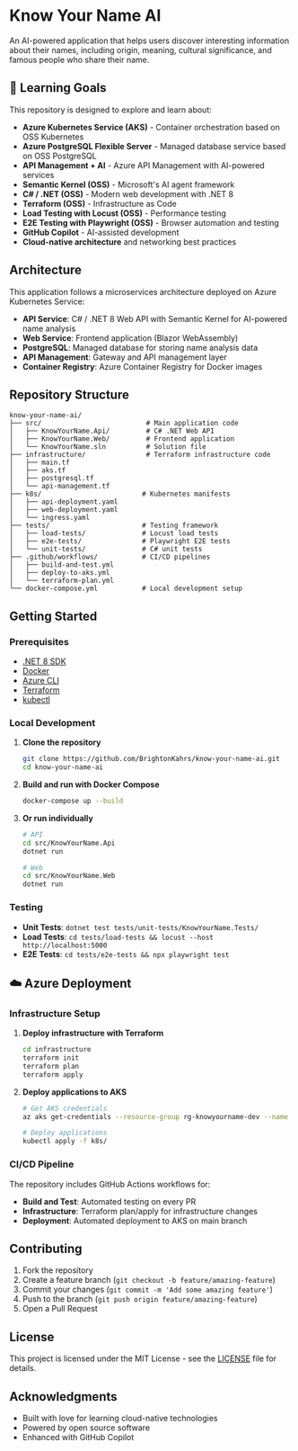 # Know Your Name AI

An AI-powered application that helps users discover interesting information about their names, including origin, meaning, cultural significance, and famous people who share their name.

## 🎯 Learning Goals

This repository is designed to explore and learn about:

- **Azure Kubernetes Service (AKS)** - Container orchestration based on OSS Kubernetes
- **Azure PostgreSQL Flexible Server** - Managed database service based on OSS PostgreSQL
- **API Management + AI** - Azure API Management with AI-powered services
- **Semantic Kernel (OSS)** - Microsoft's AI agent framework
- **C# / .NET (OSS)** - Modern web development with .NET 8
- **Terraform (OSS)** - Infrastructure as Code
- **Load Testing with Locust (OSS)** - Performance testing
- **E2E Testing with Playwright (OSS)** - Browser automation and testing
- **GitHub Copilot** - AI-assisted development
- **Cloud-native architecture** and networking best practices

## Architecture

This application follows a microservices architecture deployed on Azure Kubernetes Service:

- **API Service**: C# / .NET 8 Web API with Semantic Kernel for AI-powered name analysis
- **Web Service**: Frontend application (Blazor WebAssembly)
- **PostgreSQL**: Managed database for storing name analysis data
- **API Management**: Gateway and API management layer
- **Container Registry**: Azure Container Registry for Docker images

## Repository Structure

```
know-your-name-ai/
├── src/                          # Main application code
│   ├── KnowYourName.Api/         # C# .NET Web API
│   ├── KnowYourName.Web/         # Frontend application
│   └── KnowYourName.sln          # Solution file
├── infrastructure/               # Terraform infrastructure code
│   ├── main.tf
│   ├── aks.tf
│   ├── postgresql.tf
│   └── api-management.tf
├── k8s/                         # Kubernetes manifests
│   ├── api-deployment.yaml
│   ├── web-deployment.yaml
│   └── ingress.yaml
├── tests/                       # Testing framework
│   ├── load-tests/              # Locust load tests
│   ├── e2e-tests/               # Playwright E2E tests
│   └── unit-tests/              # C# unit tests
├── .github/workflows/           # CI/CD pipelines
│   ├── build-and-test.yml
│   ├── deploy-to-aks.yml
│   └── terraform-plan.yml
└── docker-compose.yml           # Local development setup
```

## Getting Started

### Prerequisites

- [.NET 8 SDK](https://dotnet.microsoft.com/download/dotnet/8.0)
- [Docker](https://www.docker.com/get-started)
- [Azure CLI](https://docs.microsoft.com/en-us/cli/azure/install-azure-cli)
- [Terraform](https://www.terraform.io/downloads.html)
- [kubectl](https://kubernetes.io/docs/tasks/tools/install-kubectl/)

### Local Development

1. **Clone the repository**

   ```bash
   git clone https://github.com/BrightonKahrs/know-your-name-ai.git
   cd know-your-name-ai
   ```

2. **Build and run with Docker Compose**

   ```bash
   docker-compose up --build
   ```

3. **Or run individually**

   ```bash
   # API
   cd src/KnowYourName.Api
   dotnet run

   # Web
   cd src/KnowYourName.Web
   dotnet run
   ```

### Testing

- **Unit Tests**: `dotnet test tests/unit-tests/KnowYourName.Tests/`
- **Load Tests**: `cd tests/load-tests && locust --host http://localhost:5000`
- **E2E Tests**: `cd tests/e2e-tests && npx playwright test`

## ☁️ Azure Deployment

### Infrastructure Setup

1. **Deploy infrastructure with Terraform**

   ```bash
   cd infrastructure
   terraform init
   terraform plan
   terraform apply
   ```

2. **Deploy applications to AKS**

   ```bash
   # Get AKS credentials
   az aks get-credentials --resource-group rg-knowyourname-dev --name aks-knowyourname-dev

   # Deploy applications
   kubectl apply -f k8s/
   ```

### CI/CD Pipeline

The repository includes GitHub Actions workflows for:

- **Build and Test**: Automated testing on every PR
- **Infrastructure**: Terraform plan/apply for infrastructure changes
- **Deployment**: Automated deployment to AKS on main branch

## Contributing

1. Fork the repository
2. Create a feature branch (`git checkout -b feature/amazing-feature`)
3. Commit your changes (`git commit -m 'Add some amazing feature'`)
4. Push to the branch (`git push origin feature/amazing-feature`)
5. Open a Pull Request

## License

This project is licensed under the MIT License - see the [LICENSE](LICENSE) file for details.

## Acknowledgments

- Built with love for learning cloud-native technologies
- Powered by open source software
- Enhanced with GitHub Copilot
